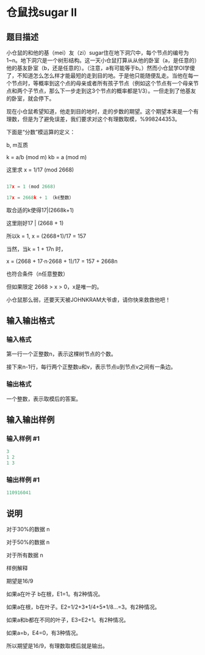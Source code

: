 # 仓鼠找sugar II

## 题目描述

小仓鼠的和他的基（mei）友（zi）sugar住在地下洞穴中，每个节点的编号为1~n。地下洞穴是一个树形结构。这一天小仓鼠打算从从他的卧室（a，是任意的）他的基友卧室（b，还是任意的）。（注意，a有可能等于b。）然而小仓鼠学OI学傻了，不知道怎么怎么样才能最短的走到目的地。于是他只能随便乱走。当他在每一个节点时，等概率到这个点的母亲或者所有孩子节点（例如这个节点有一个母亲节点和两个子节点，那么下一步走到这3个节点的概率都是1/3）。一但走到了他基友的卧室，就会停下。

现在小仓鼠希望知道，他走到目的地时，走的步数的期望。这个期望本来是一个有理数，但是为了避免误差，我们要求对这个有理数取模，%998244353。

下面是“分数”模运算的定义：

b, m互质

k = a/b (mod m)  kb = a (mod m)

这里求 x = 1/17 (mod 2668)

```cpp

17x = 1 (mod 2668)

17x = 2668k + 1 （k∈整数）

```

取合适的k使得17|(2668k+1)

这里刚好17 | (2668 + 1)

所以k = 1, x = (2668+1)/17 = 157

当然，当k = 1 + 17n 时，

x = (2668 + 17·n·2668 + 1)/17 = 157 + 2668n

也符合条件（n任意整数）

但如果限定 2668 > x > 0，x是唯一的。

小仓鼠那么弱，还要天天被JOHNKRAM大爷虐，请你快来救救他吧！

## 输入输出格式

### 输入格式

第一行一个正整数n，表示这棵树节点的个数。

接下来n-1行，每行两个正整数u和v，表示节点u到节点v之间有一条边。

### 输出格式

一个整数，表示取模后的答案。

## 输入输出样例

### 输入样例 #1

```cpp
3
1 2
1 3

```
### 输出样例 #1

```cpp
110916041
```


## 说明

对于30%的数据 n

对于50%的数据 n

对于所有数据 n

样例解释

期望是16/9

如果a在叶子 b在根，E1=1。有2种情况。

如果a在根，b在叶子。E2=1/2+3\*1/4+5\*1/8...=3。有2种情况。

如果a和b都在不同的叶子，E3=E2+1。有2种情况。

如果a=b，E4=0，有3种情况。

所以期望是16/9，有理数取模后就是输出。

